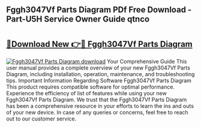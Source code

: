 ## Fggh3047Vf Parts Diagram PDf Free Download - Part-U5H Service Owner Guide qtnco

# <h2><a href="http://dftilku.blite.top/?on=Fggh3047Vf+Parts+Diagram">🔗Download New 👉🔴 Fggh3047Vf Parts Diagram</a></h2>

[![Fggh3047Vf Parts Diagram download](https://i.imgur.com/lujVjoI.png)](http://dftilku.blite.top/?on=Fggh3047Vf+Parts+Diagram)
Your Comprehensive Guide This user manual provides a complete overview of your new Fggh3047Vf Parts Diagram, including installation, operation, maintenance, and troubleshooting tips. Important Information Regarding Software Fggh3047Vf Parts Diagram This product requires compatible software for optimal performance. Experience the efficiency of list of features while using your new Fggh3047Vf Parts Diagram. We trust that the Fggh3047Vf Parts Diagram has been a comprehensive resource in your efforts to learn the ins and outs of your new device. In case of any queries or concerns, feel free to reach out to our customer service.
